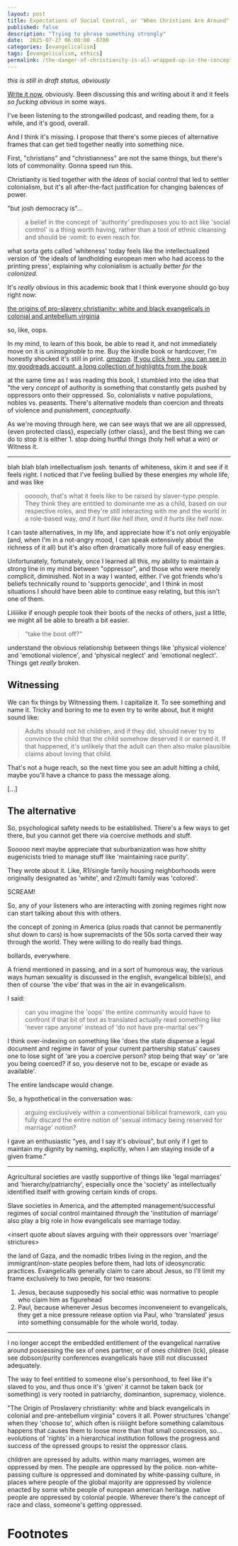 ```yaml
---
layout: post
title: Expectations of Social Control, or "When Christians Are Around"
published: false
description: "Trying to phrase something strongly"
date:  2025-07-27 06:00:00 -0700
categories: [evangelicalism]
tags: [evangelicalism, ethics]
permalink: /the-danger-of-christianity-is-all-wrapped-up-in-the-concept-of-social-control
---
```


_this is still in draft status, obviously_

[Write it now](https://josh.works/write-it-now), obviously. Been discussing this and writing about it and it feels _so fucking obvious_ in some ways.

I've been listening to the strongwilled podcast, and reading them, for a while, and it's good, overall. 

And I think it's missing. I propose that there's some pieces of alternative frames that can get tied together neatly into something nice. 

First, "christians" and "christianness" are not the same things, but there's lots of commonality. Gonna speed run this.

Christianity is tied together with the _ideas_ of social control that led to settler colonialism, but it's all after-the-fact justification for changing balences of power.

"but josh democracy is"... 

> a belief in the concept of 'authority' predisposes you to act like 'social control' is a thing worth having, rather than a tool of ethnic cleansing and should be :vomit: to even reach for. 

what sorta gets called 'whiteness' today feels like the intellectualized version of 'the ideals of landholding european men who had access to the printing press', explaining why colonialism is actually _better for the colonized_. 

It's _really_ obvious in this academic book that I think everyone should go buy right now:

[the origins of pro-slavery christianity: white and black evangelicals in colonial and antebellum virginia](https://www.goodreads.com/book/show/8236315-the-origins-of-proslavery-christianity)

so, like, oops. 

In my mind, to learn of this book, be able to read it, and not immediately move on it is _unimaginable_ to me. Buy the kindle book or hardcover, I'm honestly shocked it's still in print. _[amazon](https://www.amazon.com/Origins-Proslavery-Christianity-Evangelicals-Antebellum/dp/0807858773)_. [If you click here, you can see in my goodreads account, a long collection of highlights from the book](https://www.goodreads.com/notes/8236315-the-origins-of-proslavery-christianity/27372191-josh-thompson?ref=abp)

at the same time as I was reading this book, I stumbled into the idea that "the very _concept_ of authority is something that constantly gets pushed by oppressors onto their oppressed. So, colonialists v native populations, nobles vs. peasents. There's alternative models than coercion and threats of violence and punishment, _conceptually_. 

As we're moving through here, we can see ways that we are all oppressed, {even protected class}, especially {other class}, and the best thing we can do to stop it is either 1. stop doing hurtful things (holy hell what a win) _or_ Witness it. 

------------

blah blah blah intellectualism josh. tenants of whiteness, skim it and see if it feels right. I noticed that I've feeling bullied by these energies my whole life, and was like 

> oooooh, that's what it feels like to be raised by slaver-type people. They think they are entitled to dominante me as a child, based on our respective roles, and they're still interacting with me and the world in a role-based way, _and it hurt like hell then, and it hurts like hell now_.

I can taste alternatives, in my life, and appreciate how it's not only enjoyable (and, when I'm in a not-angry mood, I can speak extensively about the richness of it all) but it's also often dramatically more full of easy energies. 

Unfortunately, fortunately, once I learned all this, my ability to maintain a strong line in my mind between "oppressor", and those who were merely complicit, diminished. Not in a way I wanted, either. I've got friends who's beliefs technically round to 'supports genocide', and I think in most situations I should have been able to continue easy relating, but this isn't one of them. 

Liiiiiike if enough people took their boots of the necks of others, just a little, we might all be able to breath a bit easier. 

> "take the boot off?"

understand the obvious relationship between things like 'physical violence' and 'emotional violence', and 'physical neglect' and 'emotional neglect'. Things get _really_ broken. 

## Witnessing

We can fix things by Witnessing them. I capitalize it. To see something and name it. Tricky and boring to me to even try to write about, but it might sound like:

> Adults should not hit children, and if they did, should never try to convince the child that the child somehow deserved it or earned it. If that happened, it's unlikely that the adult can then also make plausible claims about loving that child. 

That's not a huge reach, so the next time you see an adult hitting a child, maybe you'll have a chance to pass the message along.

[...]

## The alternative

So, psychological safety needs to be established. There's a few ways to get there, but you cannot get there via coercive methods and stuff.

Sooooo next maybe appreciate that suburbanization was how shitty eugenicists tried to manage stuff like 'maintaining race purity'. 

They wrote about it. Like, R1/single family housing neighborhoods were originally designated as 'white', and r2/multi family was 'colored'. 

SCREAM!

So, any of your listeners who are interacting with zoning regimes right now can start talking about this with others. 

the concept of zoning in America (plus roads that cannot be permanently shut down to cars) is how supremacists of the 50s sorta carved their way through the world. They were willing to do really bad things. 

bollards, everywhere. 



A friend mentioned in passing, and in a sort of humorous way, the various ways human sexuality is discussed in the english, evangelical bible(s), and then of course 'the vibe' that was in the air in evangelicalism. 

I said:

> can you imagine the 'oops' the entire community would have to confront if that bit of text as translated actually read something like 'never rape anyone' instead of 'do not have pre-marital sex'?

I think over-indexing on something like 'does the state dispense a legal document and regime in favor of your current partnership status' causes one to lose sight of 'are you a coercive person? stop being that way' or 'are you being coerced? if so, you deserve not to be, escape or evade as available'.

The entire landscape would change.

So, a hypothetical in the conversation was:

> arguing exclusively within a conventional biblical framework, can you fully discard the entire notion of 'sexual intimacy being reserved for marriage' notion?

I gave an enthusiastic "yes, and I say it's obvious", but only if I get to maintain my dignity by naming, explicitly, when I am staying inside of a given frame."

-------------------------

Agricultural societies are vastly supportive of things like 'legal marriages' and 'hierarchy/patriarchy', especially once the 'society' as intellectually identified itself with growing certain kinds of crops. 

Slave societies in America, and the attempted management/successful regimes of social control maintained _through_ the 'institution of marriage' also play a big role in how evangelicals see marriage today. 

<insert quote about slaves arguing with their oppressors over 'marriage' strictures>

the land of Gaza, and the nomadic tribes living in the region, and the immigrant/non-state peoples before them, had lots of ideosyncratic practices. Evangelicalls generally claim to care about Jesus, so I'll limit my frame exclusively to two people, for two reasons:

1. Jesus, because supposedly his social ethic was normative to people who claim him as figurehead
2. Paul, because whenever Jesus becomes inconveneient to evangelicals, they get a nice pressure release option via Paul, who 'translated' jesus into something consumable for the whole world, today.

---------------

I no longer accept the embedded entitlement of the evangelical narrative around possessing the sex of ones partner, or of ones children (ick), please see dobson/purity conferences evangelicals have still not discussed adequately. 

The way to feel entitled to someone else's personhood, to feel like it's slaved to you, and thus once it's 'given' it cannot be taken back (or something) is very rooted in patriarchy, dominantion, supremacy, violence.

"The Origin of Proslavery christianity: white and black evangelicals in colonial and pre-antebellum virginia" covers it all. Power structures 'change' when they 'choose to', which often is riiiiight before something calamitous happens that causes them to loose more than that small concession, so... evolutions of 'rights' in a hierarchical institution follows the progress and success of the opressed groups to resist the oppressor class. 

children are opressed by adults. within many marriages, women are oppressed by men. The people are oppressed by the police. non-white-passing culture is oppressed and dominated by white-passing culture, in places where people of the global majority are oppressed by violence enacted by some white people of european american heritage. native people are oppressed by colonial people. Wherever there's the concept of race and class, someone's getting oppressed. 








# Footnotes
